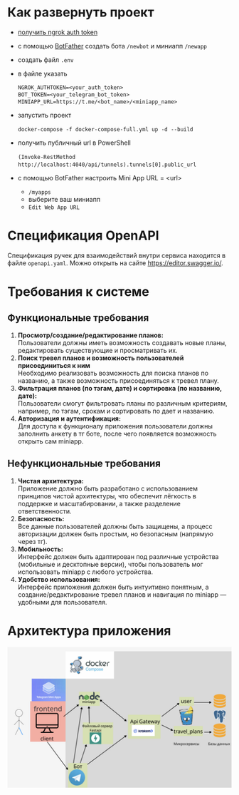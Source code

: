 # Как развернуть проект
- [получить ngrok auth token](https://dashboard.ngrok.com/get-started/your-authtoken) 


- с помощью [BotFather](https://t.me/BotFather) создать бота `/newbot` и миниапп `/newapp`


- создать файл `.env`


- в файле указать 
   ```
   NGROK_AUTHTOKEN=<your_auth_token>
   BOT_TOKEN=<your_telegram_bot_token>
   MINIAPP_URL=https://t.me/<bot_name>/<miniapp_name>
   ```


- запустить проект

  `docker-compose -f docker-compose-full.yml up -d --build`


- получить публичный url в PowerShell

  `(Invoke-RestMethod http://localhost:4040/api/tunnels).tunnels[0].public_url`


- с помощью BotFather настроить Mini App URL = \<url>

   - `/myapps`
   - выберите ваш миниапп
   - `Edit Web App URL`


# Спецификация OpenAPI
Спецификация ручек для взаимодействий внутри сервиса
находится в файле `openapi.yaml`. Можно открыть на сайте https://editor.swagger.io/.

# Требования к системе

## Функциональные требования
1. **Просмотр/создание/редактирование планов:**  
   Пользователи должны иметь возможность создавать новые планы, редактировать существующие и просматривать их.
2. **Поиск тревел планов и возможность пользователей присоединиться к ним**  
   Необходимо реализовать возможность для поиска планов по названию, а также возможность присоединяться к тревел плану.
3. **Фильтрация планов (по тэгам, дате) и сортировка (по названию, дате):**  
   Пользователи смогут фильтровать планы по различным критериям, например, по тэгам, срокам и сортировать по дает и названию.
4. **Авторизация и аутентификация:**  
   Для доступа к функционалу приложения пользователи должны заполнить анкету в тг боте, после чего появляется возможность открыть сам miniapp.

## Нефункциональные требования

1. **Чистая архитектура:**  
   Приложение должно быть разработано с использованием принципов чистой архитектуры, что обеспечит лёгкость в поддержке и масштабировании, а также разделение ответственности.
2. **Безопасность:**  
   Все данные пользователей должны быть защищены, а процесс авторизации должен быть простым, но безопасным (напрямую через тг).
3. **Мобильность:**  
   Интерфейс должен быть адаптирован под различные устройства (мобильные и десктопные версии), чтобы пользователь мог использовать miniapp с любого устройства.
4. **Удобство использования:**  
   Интерфейс приложения должен быть интуитивно понятным, а создание/редактирование тревел планов и навигация по miniapp — удобными для пользователя.


# Архитектура приложения

![image](app_architecture.jpg)